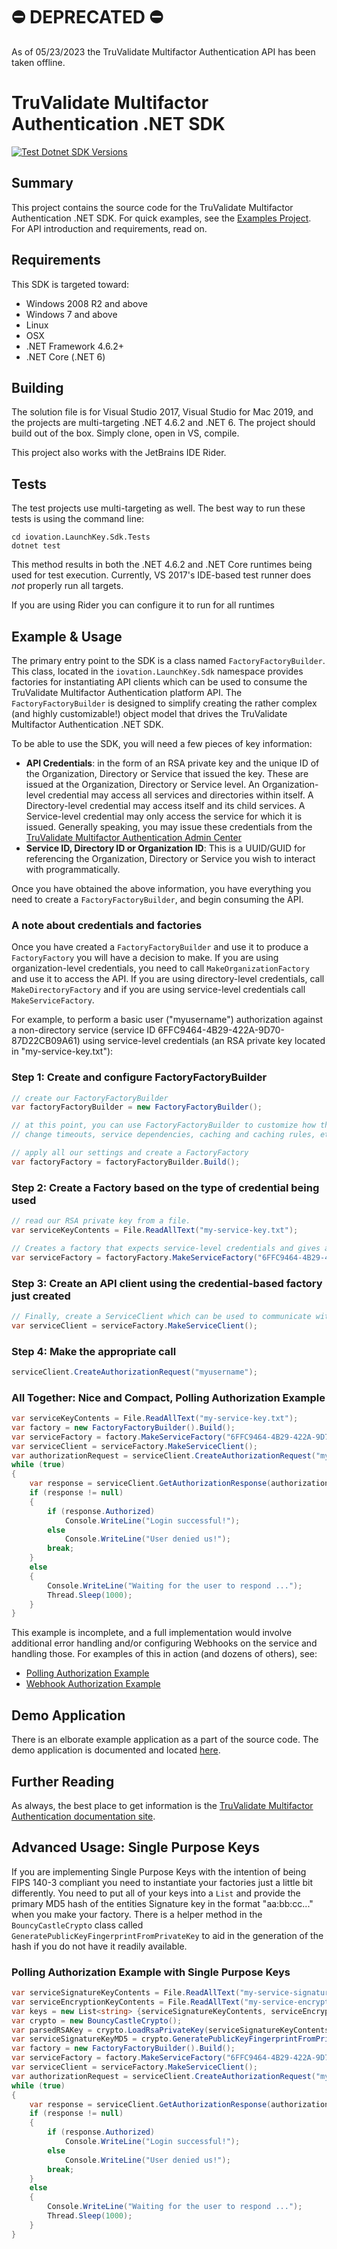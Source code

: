 # ⛔️ DEPRECATED ⛔️
As of 05/23/2023 the TruValidate Multifactor Authentication API has been taken offline.

# TruValidate Multifactor Authentication .NET SDK

[![Test Dotnet SDK Versions](https://github.com/iovation/launchkey-dotnet/actions/workflows/test_dotnet_core_versions.yml/badge.svg)](https://github.com/iovation/launchkey-dotnet/actions/workflows/test_dotnet_core_versions.yml)

## Summary
This project contains the source code for the TruValidate Multifactor Authentication .NET SDK. For quick examples, see the [Examples Project](src/iovation.LaunchKey.Sdk.ExampleCli). For API introduction and requirements, read on.
## Requirements
This SDK is targeted toward:

- Windows 2008 R2 and above
- Windows 7 and above
- Linux
- OSX
- .NET Framework 4.6.2+
- .NET Core (.NET 6)


## Building
The solution file is for Visual Studio 2017, Visual Studio for Mac 2019, and the projects are multi-targeting .NET 4.6.2 and .NET 6. The project should build out of the box. Simply clone, open in VS, compile.

This project also works with the JetBrains IDE Rider.  

## Tests
The test projects use multi-targeting as well. The best way to run these tests is using the command line:

```
cd iovation.LaunchKey.Sdk.Tests
dotnet test
```

This method results in both the .NET 4.6.2 and .NET Core runtimes being used for test execution. Currently, VS 2017's IDE-based test runner does *not* properly run all targets.

If you are using Rider you can configure it to run for all runtimes

## Example & Usage
The primary entry point to the SDK is a class named `FactoryFactoryBuilder`. This class, located in the `iovation.LaunchKey.Sdk` namespace provides factories for instantiating API clients which can be used to consume the TruValidate Multifactor Authentication platform API. The `FactoryFactoryBuilder` is designed to simplify creating the rather complex (and highly customizable!) object model that drives the TruValidate Multifactor Authentication .NET SDK.

To be able to use the SDK, you will need a few pieces of key information:

* **API Credentials**: in the form of an RSA private key and the unique ID of the Organization, Directory or Service that issued the key. These are issued at the Organization, Directory or Service level. An Organization-level credential may access all services and directories within itself. A Directory-level credential may access itself and its child services. A Service-level credential may only access the service for which it is issued. Generally speaking, you may issue these credentials from the [TruValidate Multifactor Authentication Admin Center](https://admin.launchkey.com)
* **Service ID, Directory ID or Organization ID**: This is a UUID/GUID for referencing the Organization, Directory or Service you wish to interact with programmatically.

Once you have obtained the above information, you have everything you need to create a `FactoryFactoryBuilder`, and begin consuming the API. 

### A note about credentials and factories
Once you have created a `FactoryFactoryBuilder` and use it to produce a `FactoryFactory` you will have a decision to make. If you are using organization-level credentials, you need to call `MakeOrganizationFactory` and use it to access the API. If you are using directory-level credentials, call `MakeDirectoryFactory` and if you are using service-level credentials call `MakeServiceFactory`.

For example, to perform a basic user ("myusername") authorization against a non-directory service (service ID 6FFC9464-4B29-422A-9D70-87D22CB09A61) using service-level credentials (an RSA private key located in "my-service-key.txt"):

### Step 1: Create and configure FactoryFactoryBuilder

```c#
// create our FactoryFactoryBuilder
var factoryFactoryBuilder = new FactoryFactoryBuilder();

// at this point, you can use FactoryFactoryBuilder to customize how the SDK functions:
// change timeouts, service dependencies, caching and caching rules, etc.

// apply all our settings and create a FactoryFactory
var factoryFactory = factoryFactoryBuilder.Build();
```

### Step 2: Create a Factory based on the type of credential being used
```C#
// read our RSA private key from a file.
var serviceKeyContents = File.ReadAllText("my-service-key.txt");

// Creates a factory that expects service-level credentials and gives access to the API clients which are valid for that level of credential
var serviceFactory = factoryFactory.MakeServiceFactory("6FFC9464-4B29-422A-9D70-87D22CB09A61", serviceKeyContents);
```

### Step 3: Create an API client using the credential-based factory just created
```C#
// Finally, create a ServiceClient which can be used to communicate with the /v3/services endpoints
var serviceClient = serviceFactory.MakeServiceClient();
```

### Step 4: Make the appropriate call
```c#
serviceClient.CreateAuthorizationRequest("myusername");
```

### All Together: Nice and Compact, Polling Authorization Example

```c#
var serviceKeyContents = File.ReadAllText("my-service-key.txt");
var factory = new FactoryFactoryBuilder().Build();
var serviceFactory = factory.MakeServiceFactory("6FFC9464-4B29-422A-9D70-87D22CB09A61", serviceKeyContents);
var serviceClient = serviceFactory.MakeServiceClient();
var authorizationRequest = serviceClient.CreateAuthorizationRequest("myusername");
while (true)
{
	var response = serviceClient.GetAuthorizationResponse(authorizationRequest.Id);
	if (response != null)
	{
		if (response.Authorized)
			Console.WriteLine("Login successful!");
		else
			Console.WriteLine("User denied us!");
		break;
	}
	else
	{
		Console.WriteLine("Waiting for the user to respond ...");
		Thread.Sleep(1000);
	}
}
```

This example is incomplete, and a full implementation would involve additional error handling and/or configuring Webhooks on the service and handling those. For examples of this in action (and dozens of others), see:

- [Polling Authorization Example](src/iovation.LaunchKey.Sdk.ExampleCli/ServiceExamples.cs#L117)
- [Webhook Authorization Example](src/iovation.LaunchKey.Sdk.ExampleCli/ServiceExamples.cs#L83)

## Demo Application
There is an elborate example application as a part of the source code. The demo application is documented and located [here](src/iovation.LaunchKey.Sdk.ExampleCli).

## Further Reading
As always, the best place to get information is the [TruValidate Multifactor Authentication documentation site](https://docs.launchkey.com).

## Advanced Usage: Single Purpose Keys
If you are implementing Single Purpose Keys with the intention of being FIPS 140-3 compliant you need to instantiate your factories just a little bit differently. 
You need to put all of your keys into a `List` and provide the primary MD5 hash of the entities Signature key in the format "aa:bb:cc..." when you make your factory.
There is a helper method in the `BouncyCastleCrypto` class called `GeneratePublicKeyFingerprintFromPrivateKey` to aid in the generation of the hash if you do not have it readily available. 

### Polling Authorization Example with Single Purpose Keys

```c#
var serviceSignatureKeyContents = File.ReadAllText("my-service-signature-key.txt");
var serviceEncryptionKeyContents = File.ReadAllText("my-service-encryption-key.txt");
var keys = new List<string> {serviceSignatureKeyContents, serviceEncryptionKeyContents};
var crypto = new BouncyCastleCrypto();
var parsedRSAKey = crypto.LoadRsaPrivateKey(serviceSignatureKeyContents); 
var serviceSignatureKeyMD5 = crypto.GeneratePublicKeyFingerprintFromPrivateKey(parsedRSAKey);
var factory = new FactoryFactoryBuilder().Build();
var serviceFactory = factory.MakeServiceFactory("6FFC9464-4B29-422A-9D70-87D22CB09A61", keys, serviceSignatureKeyMD5);
var serviceClient = serviceFactory.MakeServiceClient();
var authorizationRequest = serviceClient.CreateAuthorizationRequest("myusername");
while (true)
{
	var response = serviceClient.GetAuthorizationResponse(authorizationRequest.Id);
	if (response != null)
	{
		if (response.Authorized)
			Console.WriteLine("Login successful!");
		else
			Console.WriteLine("User denied us!");
		break;
	}
	else
	{
		Console.WriteLine("Waiting for the user to respond ...");
		Thread.Sleep(1000);
	}
}
```
